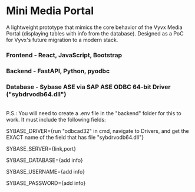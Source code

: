 # Mini Media Portal

A lightweight prototype that mimics the core behavior of the Vyvx Media Portal (displaying tables with info from the database). Designed as a PoC for Vyvx's future migration to a modern stack.

### Frontend - React, JavaScript, Bootstrap

### Backend - FastAPI, Python, pyodbc

### Database - Sybase ASE via SAP ASE ODBC 64-bit Driver ("sybdrvodb64.dll")  
<br>
P.S.: You will need to create a .env file in the "backend" folder for this to work. It must include the following fields: 

SYBASE_DRIVER={run "odbcad32" in cmd, navigate to Drivers, and get the EXACT name of the field that has file "sybdrvodb64.dll"}

SYBASE_SERVER={link,port}

SYBASE_DATABASE={add info}

SYBASE_USERNAME={add info}

SYBASE_PASSWORD={add info}
